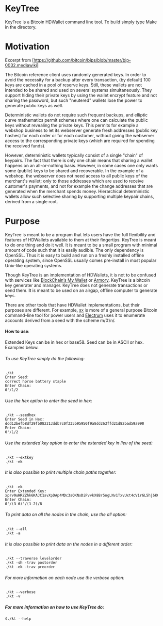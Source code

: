 KeyTree
===========

KeyTree is a Bitcoin HDWallet command line tool. To build simply type Make in the directory.


Motivation
===========

Excerpt from [https://github.com/bitcoin/bips/blob/master/bip-0032.mediawiki]

The Bitcoin reference client uses randomly generated keys. In order to avoid the necessity for a backup after every transaction, (by default) 100 keys are cached in a pool of reserve keys. Still, these wallets are not intended to be shared and used on several systems simultaneously. They support hiding their private keys by using the wallet encrypt feature and not sharing the password, but such "neutered" wallets lose the power to generate public keys as well.

Deterministic wallets do not require such frequent backups, and elliptic curve mathematics permit schemes where one can calculate the public keys without revealing the private keys. This permits for example a webshop business to let its webserver generate fresh addresses (public key hashes) for each order or for each customer, without giving the webserver access to the corresponding private keys (which are required for spending the received funds).

However, deterministic wallets typically consist of a single "chain" of keypairs. The fact that there is only one chain means that sharing a wallet happens on an all-or-nothing basis. However, in some cases one only wants some (public) keys to be shared and recoverable. In the example of a webshop, the webserver does not need access to all public keys of the merchant's wallet; only to those addresses which are used to receive customer's payments, and not for example the change addresses that are generated when the merchant spends money. Hierarchical deterministic wallets allow such selective sharing by supporting multiple keypair chains, derived from a single root.

[https://github.com/bitcoin/bips/blob/master/bip-0032.mediawiki]:https://github.com/bitcoin/bips/blob/master/bip-0032.mediawiki

Purpose
===========
KeyTree is meant to be a program that lets users have the full flexibility and features of HDWallets available to them at their fingertips. KeyTree is meant to do one thing and do it well. It is meant to be a small program with minimal amount of code such that it is easily audible. The only dependency is OpenSSL. Thus it is easy to build and run on a freshly installed offline operating system, since OpenSSL usually comes pre-install in most popular Unix-like operating systems.

Though KeyTree  is an implementation of HDWallets, it is not to be confused with services like [BlockChain’s My Wallet](https://blockchain.info/wallet) or [Armory](https://bitcoinarmory.com/). KeyTree is a bitcoin key generater and manager. KeyTree does not generate transactions or send them. It is  meant to be used on an airgap, offline computer to generate keys.

There are other tools that have HDWallet implementations, but their purposes are different. For example, [sx](https://github.com/spesmilo/sx) is more of a general purpose Bitcoin command-line tool for power users and [Electrum](https://github.com/spesmilo/electrum) uses it to enumerate accounts derived from a seed with the scheme m/0’/n/.


#### How to use:

Extended Keys can be in hex or base58. Seed can be in ASCII or hex. Examples below.

###### To use KeyTree simply do the following:
    ./kt
    Enter Seed:
    correct horse battery staple
    Enter Chain:
    0'/1/2

###### Use the hex option to enter the seed in hex:
    ./kt --seedhex 
    Enter Seed in Hex:
    ddd12befb8df29fb082213ddb7c0f335b95950f9a8dd263ffd21d82bad59a990
    Enter Chain:
    0'/1/2
  
###### Use the extended key option to enter the extended key in lieu of the seed:
    ./kt --extkey 
    ./kt -ek 

###### It is also possible to print multiple chain paths together:
    ./kt -ek
    Enter Extended Key:
    xprv9uHRZZhk6KAJC1avXpDAp4MDc3sQKNxDiPvvkX8Br5ngLNv1TxvUxt4cV1rGL5hj6KCesnDYUhd7oWgT11eZG7XnxHrnYeSvkzY7d2bhkJ7
    Enter Chain:
    0'/(3-6)'/(1-2)/8

###### To print data on all the nodes in the chain, use the all option:
    ./kt --all
    ./kt -a

###### It is also possible to print data on the nodes in a different order:
    ./kt --traverse levelorder
    ./kt -sh -trav postorder
    ./kt -ek -trav preorder

###### For more information on each node use the verbose option:
    ./kt --verbose
    ./kt -v

##### For more information on how to use KeyTree do:
    $./kt --help